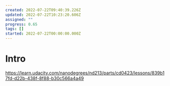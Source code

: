 ```yaml
---
created: 2022-07-22T09:40:39.226Z
updated: 2022-07-22T10:23:20.606Z
assigned: ""
progress: 0.65
tags: []
started: 2022-07-22T00:00:00.000Z
---
```


# Intro

<https://learn.udacity.com/nanodegrees/nd213/parts/cd0423/lessons/839b17fd-d22b-438f-8f88-b30c566a4a49>
